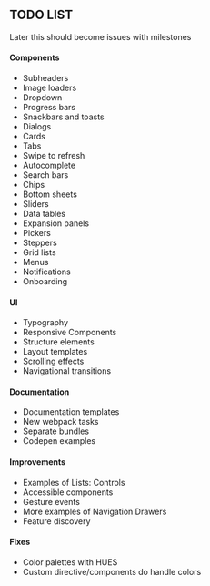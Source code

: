 ## TODO LIST

Later this should become issues with milestones

#### Components
* Subheaders
* Image loaders
* Dropdown
* Progress bars
* Snackbars and toasts
* Dialogs
* Cards
* Tabs
* Swipe to refresh
* Autocomplete
* Search bars
* Chips
* Bottom sheets
* Sliders
* Data tables
* Expansion panels
* Pickers
* Steppers
* Grid lists
* Menus
* Notifications
* Onboarding

#### UI
* Typography
* Responsive Components
* Structure elements
* Layout templates
* Scrolling effects
* Navigational transitions

#### Documentation
* Documentation templates
* New webpack tasks
* Separate bundles
* Codepen examples

#### Improvements
* Examples of Lists: Controls
* Accessible components
* Gesture events
* More examples of Navigation Drawers
* Feature discovery

#### Fixes
* Color palettes with HUES
* Custom directive/components do handle colors
